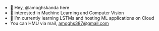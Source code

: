 - 👋 Hey, @amoghskanda here
- 👀 interested in Machine Learning and Computer Vision
- 🌱 I’m currently learning LSTMs and hosting ML applications on Cloud
- You can HMU via mail, amoghs387@gmail.com

<!---
amoghskanda/amoghskanda is a ✨ special ✨ repository because its `README.md` (this file) appears on your GitHub profile.
You can click the Preview link to take a look at your changes.
--->
